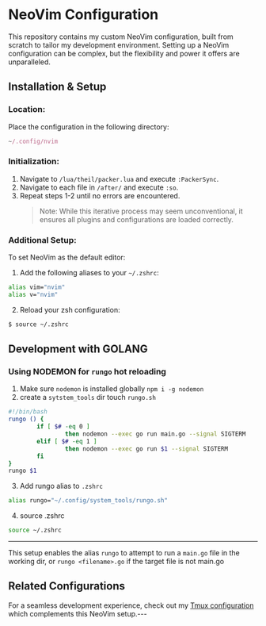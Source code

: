 # NeoVim Configuration

This repository contains my custom NeoVim configuration, built from scratch to tailor my development environment. Setting up a NeoVim configuration can be complex, but the flexibility and power it offers are unparalleled.

## Installation & Setup

### Location:

Place the configuration in the following directory:

```javascript
~/.config/nvim
```

### Initialization:

1. Navigate to `/lua/theil/packer.lua` and execute `:PackerSync`.
2. Navigate to each file in `/after/` and execute `:so`.
3. Repeat steps 1-2 until no errors are encountered.
   > Note: While this iterative process may seem unconventional, it ensures all plugins and configurations are loaded correctly.

### Additional Setup:

To set NeoVim as the default editor:

1. Add the following aliases to your `~/.zshrc`:

```bash
alias vim="nvim"
alias v="nvim"
```

2. Reload your zsh configuration:

```bash
$ source ~/.zshrc
```

## Development with GOLANG

### Using NODEMON for `rungo` hot reloading

1. Make sure `nodemon` is installed globally
   `npm i -g nodemon`
2. create a `sytstem_tools` dir
   touch `rungo.sh`

```bash
#!/bin/bash
rungo () {
        if [ $# -eq 0 ]
                then nodemon --exec go run main.go --signal SIGTERM
        elif [ $# -eq 1 ]
                then nodemon --exec go run $1 --signal SIGTERM
        fi
}
rungo $1
```

3. Add rungo alias to `.zshrc`

```zsh
alias rungo="~/.config/system_tools/rungo.sh"
```

4. source .zshrc

```bash
source ~/.zshrc
```

---

This setup enables the alias `rungo` to attempt to run a `main.go` file in the working dir, or `rungo <filename>.go` if the target file is not main.go

## Related Configurations

For a seamless development experience, check out my [Tmux configuration](https://github.com/ctheil/tmux-config) which complements this NeoVim setup.---
